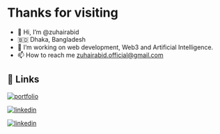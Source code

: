 
# Thanks for visiting

- 👋 Hi, I’m @zuhairabid
- 🇧🇩 Dhaka, Bangladesh
- 👀 I’m working on web development, Web3 and Artificial Intelligence.
- 📫 How to reach me zuhairabid.official@gmail.com

## 🔗 Links
[![portfolio](https://img.shields.io/badge/my_portfolio-000?style=for-the-badge&logo=ko-fi&logoColor=white)](https://zuhairabid.com)

[![linkedin](https://img.shields.io/badge/linkedin-0A66C2?style=for-the-badge&logo=linkedin&logoColor=white)](https://www.linkedin.com/)

[![linkedin](https://img.shields.io/badge/fiverr-1DBF73?style=for-the-badge&logo=fiverr&logoColor=black)](https://www.fiverr.com/zuhairabid22)
